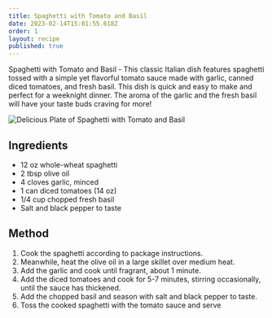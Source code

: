 ```yaml
---
title: Spaghetti with Tomato and Basil
date: 2023-02-14T15:01:55.618Z
order: 1
layout: recipe
published: true
---
```

Spaghetti with Tomato and Basil - This classic Italian dish features spaghetti tossed with a simple yet flavorful tomato sauce made with garlic, canned diced tomatoes, and fresh basil. This dish is quick and easy to make and perfect for a weeknight dinner. The aroma of the garlic and the fresh basil will have your taste buds craving for more!

![Delicious Plate of Spaghetti with Tomato and Basil](../uploads/screenshot-2023-02-14-at-14.53.18.png)

## Ingredients

* 12 oz whole-wheat spaghetti
* 2 tbsp olive oil
* 4 cloves garlic, minced
* 1 can diced tomatoes (14 oz)
* 1/4 cup chopped fresh basil
* Salt and black pepper to taste

## Method

1. Cook the spaghetti according to package instructions.
2. Meanwhile, heat the olive oil in a large skillet over medium heat.
3. Add the garlic and cook until fragrant, about 1 minute.
4. Add the diced tomatoes and cook for 5-7 minutes, stirring occasionally, until the sauce has thickened.
5. Add the chopped basil and season with salt and black pepper to taste.
6. Toss the cooked spaghetti with the tomato sauce and serve